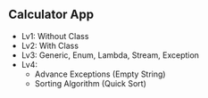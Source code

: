 ## Calculator App

- Lv1: Without Class
- Lv2: With Class
- Lv3: Generic, Enum, Lambda, Stream, Exception
- Lv4: 
  - Advance Exceptions (Empty String)
  - Sorting Algorithm (Quick Sort) 